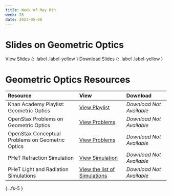 ```yaml
---
title: Week of May 8th
week: 26
date: 2023-05-08
---
```



# Slides on Geometric Optics 

[View Slides](/4Q/Optics/slides.html)
{: .label .label-yellow }
[Download Slides](/4Q/Optics/slides.pdf)
{: .label .label-yellow } 

# Geometric Optics Resources

| Resource        | View          | Download |
|:-------------|:------------------|:------|
| Khan Academy Playlist: Geometric Optics | [View Playlist](https://www.khanacademy.org/science/physics/geometric-optics/reflection-refraction/v/specular-and-diffuse-reflection) | *Download Not Available*|
| OpenStax Problems on Geometric Optics | [View Problems](https://openstax.org/books/college-physics-ap-courses/pages/25-problems-exercises) |  *Download Not Available*|
| OpenStax Conceptual Problems on Geometric Optics | [View Problems](https://openstax.org/books/college-physics-ap-courses/pages/25-conceptual-questions) |  *Download Not Available*|
| PHeT Refraction Simulation | [View Simulation](https://phet.colorado.edu/sims/html/bending-light/latest/bending-light_all.html) |  *Download Not Available*|
| PHeT Light and Radiation Simulations | [View the list of Simulations](https://phet.colorado.edu/en/simulations/filter?subjects=light-and-radiation&type=html,prototype) |  *Download Not Available*|



{: .fs-5 }
